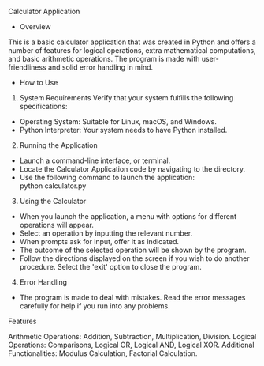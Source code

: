 Calculator Application

* Overview

This is a basic calculator application that was created in Python and offers a number of features for logical operations, extra mathematical computations, and basic arithmetic operations. The program is made with user-friendliness and solid error handling in mind.

* How to Use

1. System Requirements
Verify that your system fulfills the following specifications:
* Operating System: Suitable for Linux, macOS, and Windows.
* Python Interpreter: Your system needs to have Python installed.

2. Running the Application
* Launch a command-line interface, or terminal.
* Locate the Calculator Application code by navigating to the directory.
* Use the following command to launch the application:          
python calculator.py

3. Using the Calculator
* When you launch the application, a menu with options for different operations will appear.
* Select an operation by inputting the relevant number.
* When prompts ask for input, offer it as indicated.
* The outcome of the selected operation will be shown by the program.
* Follow the directions displayed on the screen if you wish to do another procedure. Select the 'exit' option to close the program.

4. Error Handling
* The program is made to deal with mistakes. Read the error messages carefully for help if you run into any problems.

Features

Arithmetic Operations: Addition, Subtraction, Multiplication, Division.
Logical Operations: Comparisons, Logical OR, Logical AND, Logical XOR.
Additional Functionalities: Modulus Calculation, Factorial Calculation.

